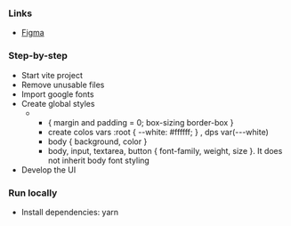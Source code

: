 ### Links

- [Figma](https://www.figma.com/file/IjFviYTTjAj6QReUX0WKic/Ignite-Feed-(Community)?node-id=0%3A1&t=VpIlTQqmIJkpB3iK-0)

### Step-by-step

- Start vite project
- Remove unusable files
- Import google fonts
- Create global styles
  - * { margin and padding = 0; box-sizing border-box }
	- create colos vars :root { --white: #ffffff; } , dps var(---white)
	- body { background, color }
	- body, input, textarea, button { font-family, weight, size }. It does not inherit body font styling
- Develop the UI

### Run locally

- Install dependencies: yarn